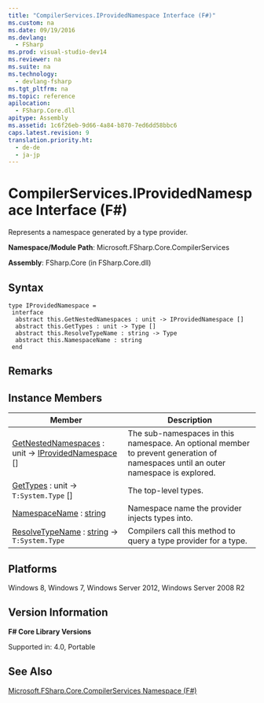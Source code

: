 ```yaml
---
title: "CompilerServices.IProvidedNamespace Interface (F#)"
ms.custom: na
ms.date: 09/19/2016
ms.devlang: 
  - FSharp
ms.prod: visual-studio-dev14
ms.reviewer: na
ms.suite: na
ms.technology: 
  - devlang-fsharp
ms.tgt_pltfrm: na
ms.topic: reference
apilocation: 
  - FSharp.Core.dll
apitype: Assembly
ms.assetid: 1c6f26eb-9d66-4a84-b870-7ed6dd58bbc6
caps.latest.revision: 9
translation.priority.ht: 
  - de-de
  - ja-jp
---
```

# CompilerServices.IProvidedNamespace Interface (F#)
Represents a namespace generated by a type provider.  
  
 **Namespace/Module Path**: Microsoft.FSharp.Core.CompilerServices  
  
 **Assembly**: FSharp.Core (in FSharp.Core.dll)  
  
## Syntax  
  
```  
type IProvidedNamespace =  
 interface  
  abstract this.GetNestedNamespaces : unit -> IProvidedNamespace []  
  abstract this.GetTypes : unit -> Type []  
  abstract this.ResolveTypeName : string -> Type  
  abstract this.NamespaceName : string  
 end  
```  
  
## Remarks  
  
## Instance Members  
  
|Member|Description|  
|------------|-----------------|  
|[GetNestedNamespaces](../vs140/IProvidedNamespace.GetNestedNamespaces-Method--F#-.md) : unit -> [IProvidedNamespace](../vs140/CompilerServices.IProvidedNamespace-Interface--F#-.md) []|The sub-namespaces in this namespace. An optional member to prevent generation of namespaces until an outer namespace is explored.|  
|[GetTypes](../vs140/IProvidedNamespace.GetTypes-Method--F#-.md) : unit -> `T:System.Type` []|The top-level types.|  
|[NamespaceName](../vs140/IProvidedNamespace.NamespaceName-Property--F#-.md) : [string](../vs140/Core.string-Type-Abbreviation--F#-.md)|Namespace name the provider injects types into.|  
|[ResolveTypeName](../vs140/IProvidedNamespace.ResolveTypeName-Method--F#-.md) : [string](../vs140/Core.string-Type-Abbreviation--F#-.md) -> `T:System.Type`|Compilers call this method to query a type provider for a type.|  
  
## Platforms  
 Windows 8, Windows 7, Windows Server 2012, Windows Server 2008 R2  
  
## Version Information  
 **F# Core Library Versions**  
  
 Supported in: 4.0, Portable  
  
## See Also  
 [Microsoft.FSharp.Core.CompilerServices Namespace (F#)](../vs140/Microsoft.FSharp.Core.CompilerServices-Namespace--F#-.md)